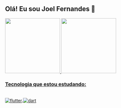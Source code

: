 ## Olá! Eu sou Joel Fernandes 👋

<div>
  <a href="https://beacons.ai/joeldevprog">
  <img height="180em" src="https://github-readme-stats.vercel.app/api?username=joeldevprog&show_icons=true&theme=merko&include_all_commits=true&count_private=true"/>
  <img height="180em" src="https://github-readme-stats.vercel.app/api/top-langs/?username=joeldevprog&layout=compact&langs_count=16&theme=merko"/>
</div>
 
 ### Tecnologia que estou estudando:
 
 <div style="display: inline_block"><br>
   <img align="center" alt="flutter" src="https://img.shields.io/badge/Flutter-02569B?style=for-the-badge&logo=flutter&logoColor=white" />
   <img align="center" alt="dart" src="https://img.shields.io/badge/Dart-0175C2?style=for-the-badge&logo=dart&logoColor=white" />
 </div><br/>
